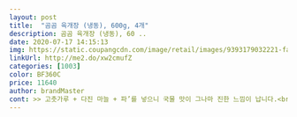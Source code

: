 ```yaml
---
layout: post 
title:  "곰곰 육개장 (냉동), 600g, 4개" 
description: 곰곰 육개장 (냉동), 60 ..
date: 2020-07-17 14:15:13 
img: https://static.coupangcdn.com/image/retail/images/9393179032221-fa6a27e3-0949-4f4e-9444-4e6e050b9f21.jpg 
linkUrl: http://me2.do/xw2cmufZ 
categories: [1003] 
color: BF360C 
price: 11640 
author: brandMaster 
cont: >> 고춧가루 + 다진 마늘 + 파’를 넣으니 국물 맛이 그나마 진한 느낌이 납니다.<br/><br/>>> 고기는 한 입에 먹기 좋은 크기로 들어있습니다.<br/> 이에 낄 정도는 아니지만 조금 질깁니다.<br/><br/>>> 국물은 하도 많이 남아서 나중에 추가로 요리해먹었습니다.<br/><br/>>> 꼭 넣어 드시는 것을 추천합니다!<br/>>> 맛이 강한 육개장 제품을 즐기셨던 분은 밍밍하다고 느낄 수 있으니 참고하세요.<br/><br/>>> 맹물은 아니지만, 육개장치고 국물 맛이 상당히 약합니다.<br/> 국물의 깊은 맛은 없어요!<br/>>> 불편할 수 있지만, 큰 냄비에 내용물만 넣어 녹여먹는 것이 마음이 놓였습니다.<br/><br/>>> 숙주, 파 같은 채소는 뭉근하게 힘이 잘 빠진 상태였습니다.<br/><br/>>> 어머니가 만들어주신 깊은 육개장 맛은 아니지만 그렇다고 조미료 맛이 심한 것도 아니기 때문에 전체적으로는 나쁘지 않다고 느꼈습니다.<br/><br/>>> 저녁 식사 때 육개장을 한가득 먹었는데, 얼굴이 붓거나 물이 먹히거나 하지 않더군요.<br/><br/>>> 타브랜드의 냉동 육개장은 항상 200ml 정도 물을 넣고 끓여도 짰는데, gomgom 육개장은 같은 양의 물을 넣어도 맛있는 정도로 딱 간이 맞았습니다.<br/><br/>>> 패키지 통째로 뜨거운 물에 넣고 녹여 먹어도 되지만, 그렇게 했더니 패키지가 미묘하게 흐물해지면서 우그러들더군요.<br/><br/>>> 해장으로 좋고, 자주 해먹고 싶은 맛입니다.<br/><br/><br/> - 1팩은 성인 1명이 1끼에 가볍게 먹기 적당합니다.<br/><br/><br/> - gomgom 육개장은 염도가 낮은 편입니다.<br/><br/> 
---
```

 